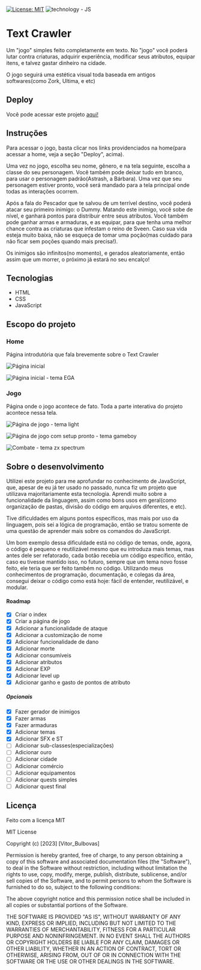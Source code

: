 [![License: MIT](https://img.shields.io/badge/License-MIT-yellow.svg)](https://opensource.org/licenses/MIT) ![technology - JS](https://img.shields.io/badge/technology-JavaScript-orange)

# Text Crawler

Um "jogo" simples feito completamente em texto. No "jogo" você poderá lutar contra criaturas, adquirir experiência, modificar seus atributos, equipar itens, e talvez gastar dinheiro na cidade.

O jogo seguirá uma estética visual toda baseada em antigos softwares(como Zork, Ultima, e etc)

## Deploy

Você pode acessar este projeto [aqui!](https://pololokka.github.io/text-crawler/) 

## Instruções

Para acessar o jogo, basta clicar nos links providenciados na home(para acessar a home, veja a seção "Deploy", acima).

Uma vez no jogo, escolha seu nome, gênero, e na tela seguinte, escolha a classe do seu personagem. Você também pode deixar tudo em branco, para usar o personagem padrão(Astrash, a Bárbara). Uma vez que seu personagem estiver pronto, você será mandado para a tela principal onde todas as interações ocorrem.

Após a fala do Pescador que te salvou de um terrível destino, você poderá atacar seu primeiro inimigo: o Dummy. Matando este inimigo, você sobe de nível, e ganhará pontos para distribuir entre seus atributos. Você também pode ganhar armas e armaduras, e as equipar, para que tenha uma melhor chance contra as criaturas que infestam o reino de Sveen. Caso sua vida esteja muito baixa, não se esqueça de tomar uma poção(mas cuidado para não ficar sem poções quando mais precisa!).

Os inimigos são infinitos(no momento), e gerados aleatoriamente, então assim que um morrer, o próximo já estará no seu encalço!

## Tecnologias

* HTML
* CSS
* JavaScript

## Escopo do projeto

### Home
Página introdutória que fala brevemente sobre o Text Crawler

![Página inicial](https://cdn.discordapp.com/attachments/621499803884584998/1074205436821131364/image.png)

![Página inicial - tema EGA](https://cdn.discordapp.com/attachments/621499803884584998/1074205699200000020/image.png)

### Jogo
Página onde o jogo acontece de fato. Toda a parte interativa do projeto acontece nessa tela.

![Página de jogo - tema light](https://cdn.discordapp.com/attachments/621499803884584998/1074205987499675668/image.png)

![Página de jogo com setup pronto - tema gameboy](https://cdn.discordapp.com/attachments/621499803884584998/1074206506817441843/image.png)

![Combate - tema zx spectrum](https://cdn.discordapp.com/attachments/621499803884584998/1074207419086950422/image.png)

## Sobre o desenvolvimento

Utilizei este projeto para me aprofundar no conhecimento de JavaScript, que, apesar de eu já ter usado no passado, nunca fiz um projeto que utilizava majoritariamente esta tecnologia. Aprendi muito sobre a funcionalidade da linguagem, assim como bons usos em geral(como organização de pastas, divisão do código em arquivos diferentes, e etc). 

Tive dificuldades em alguns pontos específicos, mas mais por uso da linguagem, pois sei a lógica de programação, então se tratou somente de uma questão de aprender mais sobre os comandos do JavaScript. 

Um bom exemplo dessa dificuldade está no código de temas, onde, agora, o código é pequeno e reutilizável mesmo que eu introduza mais temas, mas antes dele ser refatorado, cada botão recebia um código específico, então, caso eu tivesse mantido isso, no futuro, sempre que um tema novo fosse feito, ele teria que ser feito também no código. Utilizando meus conhecimentos de programação, documentação, e colegas da área, consegui deixar o código como está hoje: fácil de entender, reutilizável, e modular.

#### Roadmap

- [x] Criar o index
- [x] Criar a página de jogo
- [x] Adicionar a funcionalidade de ataque
- [x] Adicionar a customização de nome
- [x] Adicionar funcionalidade de dano
- [x] Adicionar morte
- [x] Adicionar consumíveis
- [x] Adicionar atributos
- [x] Adicionar EXP
- [x] Adicionar level up
- [x] Adicionar ganho e gasto de pontos de atributo

##### Opcionais 

- [x] Fazer gerador de inimigos
- [x] Fazer armas
- [x] Fazer armaduras
- [x] Adicionar temas
- [x] Adicionar SFX e ST
- [ ] Adicionar sub-classes(especializações)
- [ ] Adicionar ouro
- [ ] Adicionar cidade
- [ ] Adicionar comércio
- [ ] Adicionar equipamentos
- [ ] Adicionar quests simples
- [ ] Adicionar quest final

## Licença

Feito com a licença MIT

MIT License

Copyright (c) [2023] [Vitor_Bulbovas]

Permission is hereby granted, free of charge, to any person obtaining a copy
of this software and associated documentation files (the "Software"), to deal
in the Software without restriction, including without limitation the rights
to use, copy, modify, merge, publish, distribute, sublicense, and/or sell
copies of the Software, and to permit persons to whom the Software is
furnished to do so, subject to the following conditions:

The above copyright notice and this permission notice shall be included in all
copies or substantial portions of the Software.

THE SOFTWARE IS PROVIDED "AS IS", WITHOUT WARRANTY OF ANY KIND, EXPRESS OR
IMPLIED, INCLUDING BUT NOT LIMITED TO THE WARRANTIES OF MERCHANTABILITY,
FITNESS FOR A PARTICULAR PURPOSE AND NONINFRINGEMENT. IN NO EVENT SHALL THE
AUTHORS OR COPYRIGHT HOLDERS BE LIABLE FOR ANY CLAIM, DAMAGES OR OTHER
LIABILITY, WHETHER IN AN ACTION OF CONTRACT, TORT OR OTHERWISE, ARISING FROM,
OUT OF OR IN CONNECTION WITH THE SOFTWARE OR THE USE OR OTHER DEALINGS IN THE
SOFTWARE.

